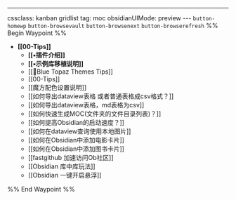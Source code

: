 ---
cssclass: kanban gridlist
tag: moc
obsidianUIMode: preview
--- `button-homewp`  `button-browsevault`  `button-browsenext` `button-browserefresh` 
%% Begin Waypoint %%
- **[[00-Tips]]**
	- **[[▪插件介绍]]**
	- **[[▪示例库移植说明]]**
	- [[🥑Blue Topaz Themes Tips]]
	- [[00-Tips]]
	- [[魔方配色设置说明]]
	- [[如何导出dataview表格 或者普通表格成csv格式？]]
	- [[如何导出dataview表格，md表格为csv]]
	- [[如何快速生成MOC(文件夹的文件目录列表)？]]
	- [[如何提高Obsidian的启动速度？]]
	- [[如何在dataview查询使用本地图片]]
	- [[如何在Obsidian中添加电影卡片]]
	- [[如何在Obsidian中添加图书卡片]]
	- [[fastgithub 加速访问Ob社区]]
	- [[Obsidian 库中库玩法]]
	- [[Obsidian 一键开启悬浮]]

%% End Waypoint %%